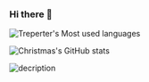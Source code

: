 ### Hi there 👋

<!--
**Treperter/Treperter** is a ✨ _special_ ✨ repository because its `README.md` (this file) appears on your GitHub profile.

Here are some ideas to get you started:

- 🔭 I’m currently working on ...
- 🌱 I’m currently learning ...
- 👯 I’m looking to collaborate on ...
- 🤔 I’m looking for help with ...
- 💬 Ask me about ...
- 📫 How to reach me: ...
- 😄 Pronouns: ...
- ⚡ Fun fact: ...
-->

![Treperter's Most used languages](https://github-readme-stats.vercel.app/api/top-langs/?username=Treperter&layout=compact&hide_border=true&langs_count=10)

![Christmas's GitHub stats](https://github-readme-stats.vercel.app/api?username=Treperter&show_icons=true&theme=tokyonight)

![decription](https://img.shields.io/badge/tools-pycharm-green)
